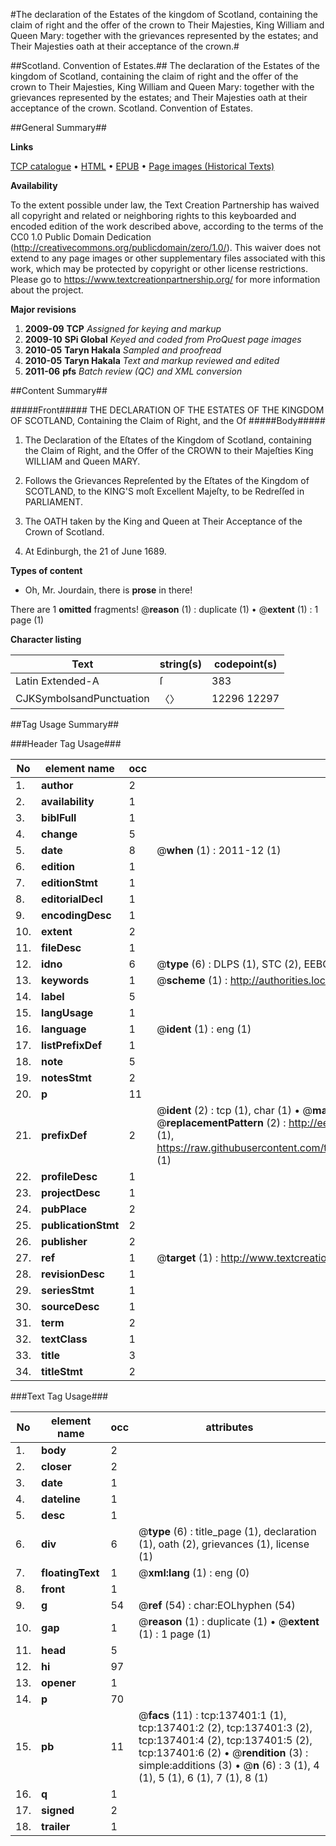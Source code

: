 #The declaration of the Estates of the kingdom of Scotland, containing the claim of right and the offer of the crown to Their Majesties, King William and Queen Mary: together with the grievances represented by the estates; and Their Majesties oath at their acceptance of the crown.#

##Scotland. Convention of Estates.##
The declaration of the Estates of the kingdom of Scotland, containing the claim of right and the offer of the crown to Their Majesties, King William and Queen Mary: together with the grievances represented by the estates; and Their Majesties oath at their acceptance of the crown.
Scotland. Convention of Estates.

##General Summary##

**Links**

[TCP catalogue](http://www.ota.ox.ac.uk/tcp/)  • 
[HTML](http://tei.it.ox.ac.uk/tcp/Texts-HTML/free/A92/A92548.html)  • 
[EPUB](http://tei.it.ox.ac.uk/tcp/Texts-EPUB/free/A92/A92548.epub) • 
[Page images (Historical Texts)](https://historicaltexts.jisc.ac.uk/eebo-99897675e)

**Availability**

To the extent possible under law, the Text Creation Partnership has waived all copyright and related or neighboring rights to this keyboarded and encoded edition of the work described above, according to the terms of the CC0 1.0 Public Domain Dedication (http://creativecommons.org/publicdomain/zero/1.0/). This waiver does not extend to any page images or other supplementary files associated with this work, which may be protected by copyright or other license restrictions. Please go to https://www.textcreationpartnership.org/ for more information about the project.

**Major revisions**

1. __2009-09__ __TCP__ *Assigned for keying and markup*
1. __2009-10__ __SPi Global__ *Keyed and coded from ProQuest page images*
1. __2010-05__ __Taryn Hakala__ *Sampled and proofread*
1. __2010-05__ __Taryn Hakala__ *Text and markup reviewed and edited*
1. __2011-06__ __pfs__ *Batch review (QC) and XML conversion*

##Content Summary##

#####Front#####
THE DECLARATION OF THE ESTATES OF THE KINGDOM OF SCOTLAND, Containing the Claim of Right, and the Of
#####Body#####

1. The Declaration of the Eſtates of the Kingdom of Scotland, containing the Claim of Right, and the Offer of the CROWN to their Majeſties King WILLIAM and Queen MARY.

1. Follows the Grievances Repreſented by the Eſtates of the Kingdom of SCOTLAND, to the KING'S moſt Excellent Majeſty, to be Redreſſed in PARLIAMENT.

1. The OATH taken by the King and Queen at Their Acceptance of the Crown of Scotland.

1. At Edinburgh, the 21 of June 1689.

**Types of content**

  * Oh, Mr. Jourdain, there is **prose** in there!

There are 1 **omitted** fragments! 
 @__reason__ (1) : duplicate (1)  •  @__extent__ (1) : 1 page (1)

**Character listing**


|Text|string(s)|codepoint(s)|
|---|---|---|
|Latin Extended-A|ſ|383|
|CJKSymbolsandPunctuation|〈〉|12296 12297|

##Tag Usage Summary##

###Header Tag Usage###

|No|element name|occ|attributes|
|---|---|---|---|
|1.|__author__|2||
|2.|__availability__|1||
|3.|__biblFull__|1||
|4.|__change__|5||
|5.|__date__|8| @__when__ (1) : 2011-12 (1)|
|6.|__edition__|1||
|7.|__editionStmt__|1||
|8.|__editorialDecl__|1||
|9.|__encodingDesc__|1||
|10.|__extent__|2||
|11.|__fileDesc__|1||
|12.|__idno__|6| @__type__ (6) : DLPS (1), STC (2), EEBO-CITATION (1), PROQUEST (1), VID (1)|
|13.|__keywords__|1| @__scheme__ (1) : http://authorities.loc.gov/ (1)|
|14.|__label__|5||
|15.|__langUsage__|1||
|16.|__language__|1| @__ident__ (1) : eng (1)|
|17.|__listPrefixDef__|1||
|18.|__note__|5||
|19.|__notesStmt__|2||
|20.|__p__|11||
|21.|__prefixDef__|2| @__ident__ (2) : tcp (1), char (1)  •  @__matchPattern__ (2) : ([0-9\-]+):([0-9IVX]+) (1), (.+) (1)  •  @__replacementPattern__ (2) : http://eebo.chadwyck.com/downloadtiff?vid=$1&page=$2 (1), https://raw.githubusercontent.com/textcreationpartnership/Texts/master/tcpchars.xml#$1 (1)|
|22.|__profileDesc__|1||
|23.|__projectDesc__|1||
|24.|__pubPlace__|2||
|25.|__publicationStmt__|2||
|26.|__publisher__|2||
|27.|__ref__|1| @__target__ (1) : http://www.textcreationpartnership.org/docs/. (1)|
|28.|__revisionDesc__|1||
|29.|__seriesStmt__|1||
|30.|__sourceDesc__|1||
|31.|__term__|2||
|32.|__textClass__|1||
|33.|__title__|3||
|34.|__titleStmt__|2||


###Text Tag Usage###

|No|element name|occ|attributes|
|---|---|---|---|
|1.|__body__|2||
|2.|__closer__|2||
|3.|__date__|1||
|4.|__dateline__|1||
|5.|__desc__|1||
|6.|__div__|6| @__type__ (6) : title_page (1), declaration (1), oath (2), grievances (1), license (1)|
|7.|__floatingText__|1| @__xml:lang__ (1) : eng (0)|
|8.|__front__|1||
|9.|__g__|54| @__ref__ (54) : char:EOLhyphen (54)|
|10.|__gap__|1| @__reason__ (1) : duplicate (1)  •  @__extent__ (1) : 1 page (1)|
|11.|__head__|5||
|12.|__hi__|97||
|13.|__opener__|1||
|14.|__p__|70||
|15.|__pb__|11| @__facs__ (11) : tcp:137401:1 (1), tcp:137401:2 (2), tcp:137401:3 (2), tcp:137401:4 (2), tcp:137401:5 (2), tcp:137401:6 (2)  •  @__rendition__ (3) : simple:additions (3)  •  @__n__ (6) : 3 (1), 4 (1), 5 (1), 6 (1), 7 (1), 8 (1)|
|16.|__q__|1||
|17.|__signed__|2||
|18.|__trailer__|1||
